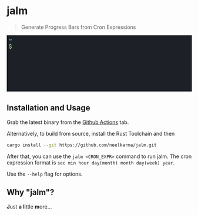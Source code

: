 # jalm

> Generate Progress Bars from Cron Expressions

![jalm gif](./assets/screencap.gif)

## Installation and Usage

Grab the latest binary from the
[Github Actions](https://github.com/neelkarma/jalm/actions) tab.

Alternatively, to build from source, install the Rust Toolchain and then

```sh
cargo install --git https://github.com/neelkarma/jalm.git
```

After that, you can use the `jalm <CRON_EXPR>` command to run jalm. The cron
expression format is `sec min hour day(month) month day(week) year`.

Use the `--help` flag for options.

## Why "jalm"?

**J**ust **a** **l**ittle **m**ore...
